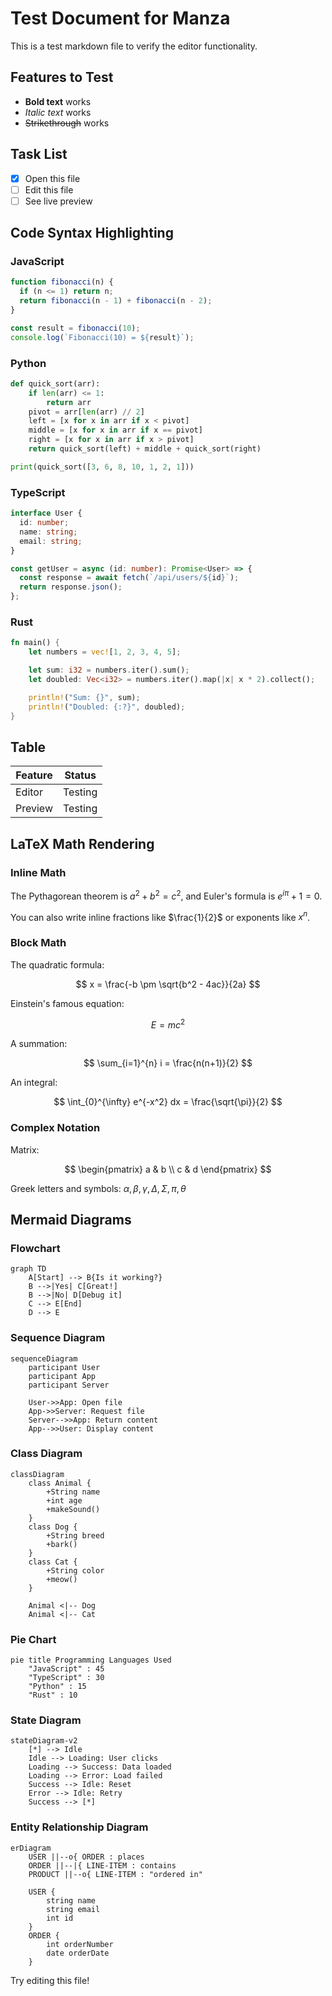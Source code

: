 # Test Document for Manza

This is a test markdown file to verify the editor functionality.

## Features to Test

- **Bold text** works
- *Italic text* works
- ~~Strikethrough~~ works

## Task List

- [x] Open this file
- [ ] Edit this file
- [ ] See live preview

## Code Syntax Highlighting

### JavaScript

```javascript
function fibonacci(n) {
  if (n <= 1) return n;
  return fibonacci(n - 1) + fibonacci(n - 2);
}

const result = fibonacci(10);
console.log(`Fibonacci(10) = ${result}`);
```

### Python

```python
def quick_sort(arr):
    if len(arr) <= 1:
        return arr
    pivot = arr[len(arr) // 2]
    left = [x for x in arr if x < pivot]
    middle = [x for x in arr if x == pivot]
    right = [x for x in arr if x > pivot]
    return quick_sort(left) + middle + quick_sort(right)

print(quick_sort([3, 6, 8, 10, 1, 2, 1]))
```

### TypeScript

```typescript
interface User {
  id: number;
  name: string;
  email: string;
}

const getUser = async (id: number): Promise<User> => {
  const response = await fetch(`/api/users/${id}`);
  return response.json();
};
```

### Rust

```rust
fn main() {
    let numbers = vec![1, 2, 3, 4, 5];

    let sum: i32 = numbers.iter().sum();
    let doubled: Vec<i32> = numbers.iter().map(|x| x * 2).collect();

    println!("Sum: {}", sum);
    println!("Doubled: {:?}", doubled);
}
```

## Table

| Feature | Status |
|---------|--------|
| Editor  | Testing |
| Preview | Testing |

## LaTeX Math Rendering

### Inline Math

The Pythagorean theorem is $a^2 + b^2 = c^2$, and Euler's formula is $e^{i\pi} + 1 = 0$.

You can also write inline fractions like $\frac{1}{2}$ or exponents like $x^n$.

### Block Math

The quadratic formula:

$$
x = \frac{-b \pm \sqrt{b^2 - 4ac}}{2a}
$$

Einstein's famous equation:

$$
E = mc^2
$$

A summation:

$$
\sum_{i=1}^{n} i = \frac{n(n+1)}{2}
$$

An integral:

$$
\int_{0}^{\infty} e^{-x^2} dx = \frac{\sqrt{\pi}}{2}
$$

### Complex Notation

Matrix:

$$
\begin{pmatrix}
a & b \\
c & d
\end{pmatrix}
$$

Greek letters and symbols: $\alpha, \beta, \gamma, \Delta, \Sigma, \pi, \theta$

## Mermaid Diagrams

### Flowchart

```mermaid
graph TD
    A[Start] --> B{Is it working?}
    B -->|Yes| C[Great!]
    B -->|No| D[Debug it]
    C --> E[End]
    D --> E
```

### Sequence Diagram

```mermaid
sequenceDiagram
    participant User
    participant App
    participant Server

    User->>App: Open file
    App->>Server: Request file
    Server-->>App: Return content
    App-->>User: Display content
```

### Class Diagram

```mermaid
classDiagram
    class Animal {
        +String name
        +int age
        +makeSound()
    }
    class Dog {
        +String breed
        +bark()
    }
    class Cat {
        +String color
        +meow()
    }

    Animal <|-- Dog
    Animal <|-- Cat
```

### Pie Chart

```mermaid
pie title Programming Languages Used
    "JavaScript" : 45
    "TypeScript" : 30
    "Python" : 15
    "Rust" : 10
```

### State Diagram

```mermaid
stateDiagram-v2
    [*] --> Idle
    Idle --> Loading: User clicks
    Loading --> Success: Data loaded
    Loading --> Error: Load failed
    Success --> Idle: Reset
    Error --> Idle: Retry
    Success --> [*]
```

### Entity Relationship Diagram

```mermaid
erDiagram
    USER ||--o{ ORDER : places
    ORDER ||--|{ LINE-ITEM : contains
    PRODUCT ||--o{ LINE-ITEM : "ordered in"

    USER {
        string name
        string email
        int id
    }
    ORDER {
        int orderNumber
        date orderDate
    }
```

Try editing this file!
